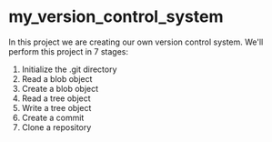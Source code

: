 # my_version_control_system

In this project we are creating our own version control system. We'll perform this project in 7 stages:

1. Initialize the .git directory
2. Read a blob object
3. Create a blob object
4. Read a tree object
5. Write a tree object
6. Create a commit
7. Clone a repository

